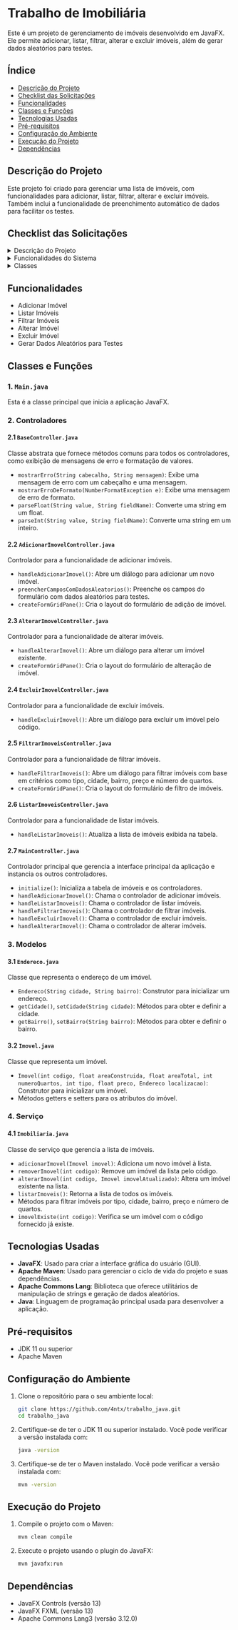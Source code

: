 # Trabalho de Imobiliária

Este é um projeto de gerenciamento de imóveis desenvolvido em JavaFX. Ele permite adicionar, listar, filtrar, alterar e excluir imóveis, além de gerar dados aleatórios para testes.

## Índice

- [Descrição do Projeto](#descrição-do-projeto)
- [Checklist das Solicitações](#checklist-das-solicitações)
- [Funcionalidades](#funcionalidades)
- [Classes e Funções](#classes-e-funções)
- [Tecnologias Usadas](#tecnologias-usadas)
- [Pré-requisitos](#pré-requisitos)
- [Configuração do Ambiente](#configuração-do-ambiente)
- [Execução do Projeto](#execução-do-projeto)
- [Dependências](#dependências)

## Descrição do Projeto

Este projeto foi criado para gerenciar uma lista de imóveis, com funcionalidades para adicionar, listar, filtrar, alterar e excluir imóveis. Também inclui a funcionalidade de preenchimento automático de dados para facilitar os testes.

## Checklist das Solicitações

<details>
  <summary>Descrição do Projeto</summary>

- [x] **Programa permite o controle dos imóveis disponíveis em uma imobiliária.**
- [x] **Imobiliária possui uma lista de imóveis com as seguintes características:**
  - [x] **Código**
  - [x] **Área construída**
  - [x] **Área total**
  - [x] **Número de quartos**
  - [x] **Tipo (Casa ou Apartamento)**
  - [x] **Preço**
  - [x] **Endereço (Cidade e Bairro)**

</details>

<details>
  <summary>Funcionalidades do Sistema</summary>

- [x] **Cadastro de um novo imóvel:**
  - [x] **Usuário deve fornecer todas as informações referentes ao novo imóvel.**
- [x] **Listagem de todos os imóveis:**
- [x] **Listagem dos imóveis que atendem a uma determinada condição:**
  - [x] **Tipo do imóvel (Casa ou Apartamento):**
  - [x] **Disponíveis em uma determinada cidade:**
  - [x] **Disponíveis em um determinado bairro de uma determinada cidade:**
  - [x] **Pertencentes a uma determinada faixa de preço:**
  - [x] **Número mínimo de quartos desejado:**
- [x] **Exclusão de Imóveis:**
  - [x] **Usuário exclui um imóvel a partir de seu código.**
- [x] **Alteração de Imóveis:**
  - [x] **Usuário altera um imóvel a partir de seu código.**

</details>

<details>
  <summary>Classes</summary>

### Classe `Imobiliaria`

- [x] **Atributo: `lista_de_imoveis` (Imovel)**

### Classe `Endereco`

- [x] **Atributos:**
  - [x] **cidade (String)**
  - [x] **bairro (String)**

### Classe `Imovel`

- [x] **Atributos:**
  - [x] **codigo (int)**
  - [x] **areaConstruida (float)**
  - [x] **areaTotal (float)**
  - [x] **numeroQuartos (int)**
  - [x] **tipo (int - Casa, Apartamento - ex: 0 – Casa, 1 – Apartamento)**
  - [x] **preco (float)**
  - [x] **localizacao (Endereco)**

### Métodos das Classes

- [x] **Atributos `private`.**
- [x] **Métodos `set` e `get` para todos os atributos.**

</details>

## Funcionalidades

- Adicionar Imóvel
- Listar Imóveis
- Filtrar Imóveis
- Alterar Imóvel
- Excluir Imóvel
- Gerar Dados Aleatórios para Testes

## Classes e Funções

### 1. `Main.java`

Esta é a classe principal que inicia a aplicação JavaFX.

### 2. Controladores

#### 2.1 `BaseController.java`

Classe abstrata que fornece métodos comuns para todos os controladores, como exibição de mensagens de erro e formatação de valores.

- `mostrarErro(String cabecalho, String mensagem)`: Exibe uma mensagem de erro com um cabeçalho e uma mensagem.
- `mostrarErroDeFormato(NumberFormatException e)`: Exibe uma mensagem de erro de formato.
- `parseFloat(String value, String fieldName)`: Converte uma string em um float.
- `parseInt(String value, String fieldName)`: Converte uma string em um inteiro.

#### 2.2 `AdicionarImovelController.java`

Controlador para a funcionalidade de adicionar imóveis.

- `handleAdicionarImovel()`: Abre um diálogo para adicionar um novo imóvel.
- `preencherCamposComDadosAleatorios()`: Preenche os campos do formulário com dados aleatórios para testes.
- `createFormGridPane()`: Cria o layout do formulário de adição de imóvel.

#### 2.3 `AlterarImovelController.java`

Controlador para a funcionalidade de alterar imóveis.

- `handleAlterarImovel()`: Abre um diálogo para alterar um imóvel existente.
- `createFormGridPane()`: Cria o layout do formulário de alteração de imóvel.

#### 2.4 `ExcluirImovelController.java`

Controlador para a funcionalidade de excluir imóveis.

- `handleExcluirImovel()`: Abre um diálogo para excluir um imóvel pelo código.

#### 2.5 `FiltrarImoveisController.java`

Controlador para a funcionalidade de filtrar imóveis.

- `handleFiltrarImoveis()`: Abre um diálogo para filtrar imóveis com base em critérios como tipo, cidade, bairro, preço e número de quartos.
- `createFormGridPane()`: Cria o layout do formulário de filtro de imóveis.

#### 2.6 `ListarImoveisController.java`

Controlador para a funcionalidade de listar imóveis.

- `handleListarImoveis()`: Atualiza a lista de imóveis exibida na tabela.

#### 2.7 `MainController.java`

Controlador principal que gerencia a interface principal da aplicação e instancia os outros controladores.

- `initialize()`: Inicializa a tabela de imóveis e os controladores.
- `handleAdicionarImovel()`: Chama o controlador de adicionar imóveis.
- `handleListarImoveis()`: Chama o controlador de listar imóveis.
- `handleFiltrarImoveis()`: Chama o controlador de filtrar imóveis.
- `handleExcluirImovel()`: Chama o controlador de excluir imóveis.
- `handleAlterarImovel()`: Chama o controlador de alterar imóveis.

### 3. Modelos

#### 3.1 `Endereco.java`

Classe que representa o endereço de um imóvel.

- `Endereco(String cidade, String bairro)`: Construtor para inicializar um endereço.
- `getCidade()`, `setCidade(String cidade)`: Métodos para obter e definir a cidade.
- `getBairro()`, `setBairro(String bairro)`: Métodos para obter e definir o bairro.

#### 3.2 `Imovel.java`

Classe que representa um imóvel.

- `Imovel(int codigo, float areaConstruida, float areaTotal, int numeroQuartos, int tipo, float preco, Endereco localizacao)`: Construtor para inicializar um imóvel.
- Métodos getters e setters para os atributos do imóvel.

### 4. Serviço

#### 4.1 `Imobiliaria.java`

Classe de serviço que gerencia a lista de imóveis.

- `adicionarImovel(Imovel imovel)`: Adiciona um novo imóvel à lista.
- `removerImovel(int codigo)`: Remove um imóvel da lista pelo código.
- `alterarImovel(int codigo, Imovel imovelAtualizado)`: Altera um imóvel existente na lista.
- `listarImoveis()`: Retorna a lista de todos os imóveis.
- Métodos para filtrar imóveis por tipo, cidade, bairro, preço e número de quartos.
- `imovelExiste(int codigo)`: Verifica se um imóvel com o código fornecido já existe.

## Tecnologias Usadas

- **JavaFX**: Usado para criar a interface gráfica do usuário (GUI).
- **Apache Maven**: Usado para gerenciar o ciclo de vida do projeto e suas dependências.
- **Apache Commons Lang**: Biblioteca que oferece utilitários de manipulação de strings e geração de dados aleatórios.
- **Java**: Linguagem de programação principal usada para desenvolver a aplicação.

## Pré-requisitos

- JDK 11 ou superior
- Apache Maven

## Configuração do Ambiente

1. Clone o repositório para o seu ambiente local:

   ```sh
   git clone https://github.com/4ntx/trabalho_java.git
   cd trabalho_java
   ```

2. Certifique-se de ter o JDK 11 ou superior instalado. Você pode verificar a versão instalada com:

   ```sh
   java -version
   ```

3. Certifique-se de ter o Maven instalado. Você pode verificar a versão instalada com:
   ```sh
   mvn -version
   ```

## Execução do Projeto

1. Compile o projeto com o Maven:

   ```sh
   mvn clean compile
   ```

2. Execute o projeto usando o plugin do JavaFX:
   ```sh
   mvn javafx:run
   ```

## Dependências

- JavaFX Controls (versão 13)
- JavaFX FXML (versão 13)
- Apache Commons Lang3 (versão 3.12.0)
